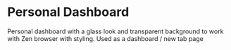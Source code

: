 # Personal Dashboard

Personal dashboard with a glass look and transparent background to work with Zen browser with styling.
Used as a dashboard / new tab page